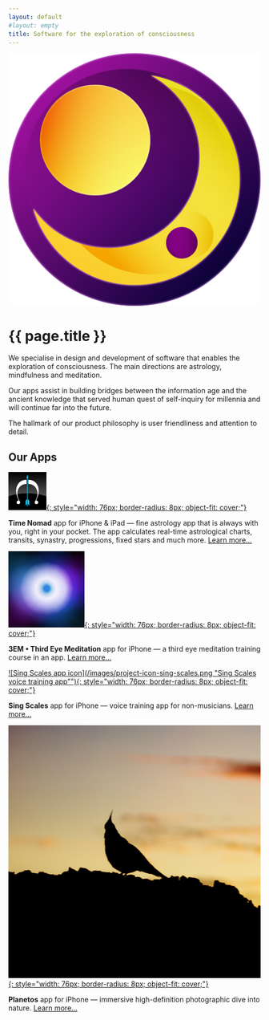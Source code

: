 ```yaml
---
layout: default
#layout: empty
title: Software for the exploration of consciousness
---
```


<div class="home-banner" role="banner" style="background-image: url('/images/project-bg-milky-way.jpg');">
  <div class="banner-col-wrapper">
  	<div class="banner-col banner-col-1">
  	  <img src="/images/seqfx-logo-color.png">
	</div>
  	<div class="banner-col banner-col-2">
    	<h1>{{ page.title }}</h1>
	</div>
  </div>
</div>

We specialise in design and development of software that enables the exploration of consciousness. The main directions are astrology, mindfulness and meditation. 

Our apps assist in building bridges between the information age and the ancient knowledge that served human quest of self-inquiry for millennia and will continue far into the future.

The hallmark of our product philosophy is user friendliness and attention to detail. 

## Our Apps

[![Time Nomad app icon](/images/project-icon-time-nomad.png "Time Nomad astrology app"){: style="width: 76px; border-radius: 8px; object-fit: cover;"}](https://timenomad.app)

**Time Nomad** app for iPhone & iPad — fine astrology app that is always with you, right in your pocket. The app calculates real-time astrological charts, transits, synastry, progressions, fixed stars and much more. [Learn more…](https://timenomad.app)

[![Simply Guided Meditations app icon](/images/project-icon-simply-guided-meditations.png "Simply Guided Meditations meditation app"){: style="width: 76px; border-radius: 8px; object-fit: cover;"}](/3em-third-eye-meditation)

**3EM • Third Eye Meditation** app for iPhone — a third eye meditation training course in an app. [Learn more…](/3em-third-eye-meditation)

[![Sing Scales app icon](/images/project-icon-sing-scales.png "Sing Scales voice training app""){: style="width: 76px; border-radius: 8px; object-fit: cover;"}](/sing-scales-voice-training)

**Sing Scales** app for iPhone — voice training app for non-musicians. [Learn more…](/sing-scales-voice-training)

[![Planetos app icon](/images/project-icon-planetos.jpg "Planetos high-definition immersive nature photography app"){: style="width: 76px; border-radius: 8px; object-fit: cover;"}](/planetos)

**Planetos** app for iPhone — immersive high-definition photographic dive into nature. [Learn more…](/planetos)

